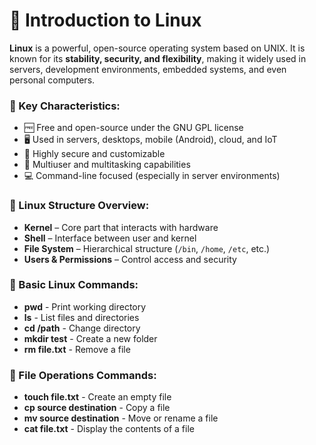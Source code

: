 # 🐧 Introduction to Linux

**Linux** is a powerful, open-source operating system based on UNIX. It is known for its **stability, security, and flexibility**, making it widely used in servers, development environments, embedded systems, and even personal computers.

### 🌟 Key Characteristics:
- 🆓 Free and open-source under the GNU GPL license
- 🖥️ Used in servers, desktops, mobile (Android), cloud, and IoT
- 🔐 Highly secure and customizable
- 🔁 Multiuser and multitasking capabilities
- 💻 Command-line focused (especially in server environments)

### 📁 Linux Structure Overview:
- **Kernel** – Core part that interacts with hardware
- **Shell** – Interface between user and kernel
- **File System** – Hierarchical structure (`/bin`, `/home`, `/etc`, etc.)
- **Users & Permissions** – Control access and security

### 📘 Basic Linux Commands:

- **pwd**        - Print working directory
- **ls**         - List files and directories
- **cd /path**   - Change directory
- **mkdir test** - Create a new folder
- **rm file.txt**    - Remove a file

### 📘 File Operations Commands:

- **touch file.txt**         - Create an empty file
- **cp source destination**  - Copy a file
- **mv source destination**  - Move or rename a file
- **cat file.txt**           - Display the contents of a file


